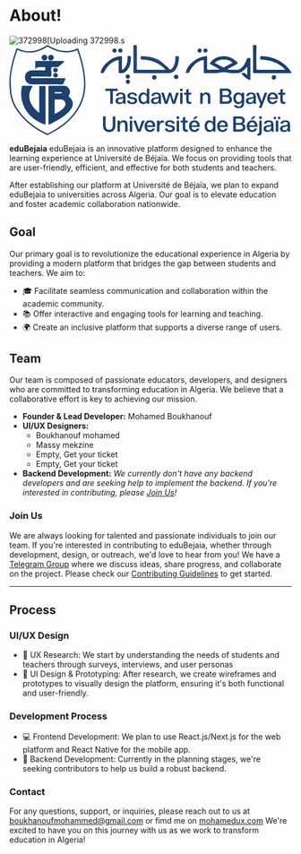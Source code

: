 # About!

![372998](https://github.com/user-attachments/assets/ba87e002-6e0d-4f4d-948f-c552e418145e)[Uploading 372998.s<?xml version="1.0" encoding="UTF-8"?>
<svg xmlns="http://www.w3.org/2000/svg" xmlns:xlink="http://www.w3.org/1999/xlink" width="381.74pt" height="122.55pt" viewBox="0 0 381.74 122.55" version="1.1">
<defs>
<clipPath id="clip1">
  <path d="M 329 0 L 381.738281 0 L 381.738281 38 L 329 38 Z M 329 0 "/>
</clipPath>
<clipPath id="clip2">
  <path d="M 335 96 L 342 96 L 342 122.550781 L 335 122.550781 Z M 335 96 "/>
</clipPath>
</defs>
<g id="surface1">
<path style=" stroke:none;fill-rule:nonzero;fill:rgb(11.799622%,25.099182%,42.399597%);fill-opacity:1;" d="M 277.8125 23.972656 C 281.410156 25.917969 284.992188 27.867188 288.589844 29.789063 C 289.035156 30.027344 289.464844 30.375 290.097656 30.03125 C 294.027344 27.902344 297.980469 25.820313 301.988281 23.6875 C 295.910156 17.996094 283.089844 18.214844 277.8125 23.972656 M 284.257813 32.554688 C 280.097656 30.261719 276.269531 28.054688 272.347656 26.035156 C 270.878906 25.277344 270.910156 24.742188 271.839844 23.519531 C 279.644531 13.242188 295.839844 12.054688 305.878906 21.082031 C 309.851563 24.648438 309.847656 24.648438 305.167969 27.097656 C 301.753906 28.886719 298.34375 30.679688 294.742188 32.570313 C 296.410156 33.304688 297.917969 33.265625 299.394531 33.300781 C 301.644531 33.351563 303.921875 33.109375 306.140625 33.359375 C 307.414063 33.503906 308.585938 33.421875 309.671875 33.148438 C 312.246094 32.503906 313.9375 30.917969 315.066406 29.789063 C 317.882813 26.988281 319.253906 23.675781 321.347656 18.609375 C 321.546875 18.121094 321.710938 17.71875 321.8125 17.460938 C 322.464844 17.425781 323.144531 17.394531 323.839844 17.382813 C 324.578125 17.367188 325.296875 17.371094 325.988281 17.382813 L 326.019531 20.167969 L 326.019531 47.160156 C 322.289063 46.90625 315.617188 41.746094 313.820313 37.710938 L 318.304688 37.703125 C 319.039063 38.425781 319.6875 39.003906 320.195313 39.441406 C 320.441406 39.652344 320.96875 40.09375 321.457031 39.992188 C 321.605469 39.960938 321.675781 39.898438 321.699219 39.875 C 321.894531 39.664063 321.761719 39.25 321.765625 38.960938 C 321.777344 35.84375 321.773438 32.722656 321.773438 29.617188 C 320.980469 29.375 320.882813 30.007813 320.632813 30.316406 C 318.941406 32.398438 316.980469 34.167969 314.761719 35.667969 C 312.5625 37.15625 310.203125 37.96875 307.480469 37.890625 C 303.332031 37.773438 299.046875 38.347656 295.085938 37.148438 C 291.203125 35.972656 287.683594 36.574219 283.902344 37.25 C 277.371094 38.421875 270.714844 37.722656 264.113281 37.871094 C 262.785156 37.902344 262.988281 37.023438 262.988281 36.222656 C 262.984375 31.449219 262.898438 26.671875 263.027344 21.90625 C 263.082031 19.925781 262.382813 19.808594 260.804688 20.347656 C 253.351563 22.890625 250.839844 26.015625 250.839844 26.015625 C 246.753906 29.886719 244.273438 34.171875 242.785156 37.484375 C 242.527344 37.613281 238.507813 37.578125 238.421875 37.441406 C 238.476563 37.214844 238.550781 36.898438 238.648438 36.519531 C 238.898438 35.578125 239.523438 33.441406 240.796875 31.101563 C 241.839844 29.179688 243.148438 27.40625 244.707031 25.789063 C 250.453125 19.828125 257.253906 15.847656 265.628906 14.890625 C 266.960938 14.738281 267.511719 14.953125 267.476563 16.511719 C 267.367188 21.554688 267.480469 26.601563 267.402344 31.648438 C 267.382813 32.992188 267.761719 33.386719 269.105469 33.34375 C 273.191406 33.199219 277.277344 33.191406 281.367188 33.121094 C 282.253906 33.105469 283.136719 33.054688 284.257813 32.554688 "/>
<path style=" stroke:none;fill-rule:nonzero;fill:rgb(13.699341%,26.699829%,43.499756%);fill-opacity:1;" d="M 1.824219 46.816406 C 1.824219 66.066406 4.074219 75.328125 9.960938 84.695313 C 19.832031 100.414063 33.941406 111.230469 50.402344 119.269531 C 51.144531 119.632813 51.792969 119.617188 52.527344 119.246094 C 66.042969 112.421875 78.257813 103.984375 87.566406 91.761719 C 95.855469 80.871094 100.554688 68.769531 100.929688 55.007813 C 101.378906 38.601563 97.4375 23.042969 92.171875 7.710938 C 91.828125 6.710938 91.363281 6.75 90.554688 7.101563 C 87.855469 8.277344 85.03125 9.015625 82.117188 9.40625 C 71.585938 10.8125 62.042969 7.941406 53.089844 2.621094 C 52.085938 2.027344 51.425781 1.960938 50.378906 2.613281 C 38.269531 10.203125 25.570313 12.796875 11.972656 6.839844 C 10.890625 6.363281 10.71875 6.859375 10.441406 7.652344 C 5.324219 22.179688 1.933594 37.039063 1.824219 46.816406 M 0 49.261719 C 0.199219 36.214844 3.789063 20.503906 9.421875 5.195313 C 9.738281 4.34375 9.9375 3.820313 11.113281 4.40625 C 24.875 11.253906 37.769531 8.625 50.078125 0.613281 C 51.308594 -0.1875 52.050781 -0.160156 53.222656 0.570313 C 61.574219 5.777344 70.550781 8.714844 80.535156 7.777344 C 84.363281 7.417969 88.046875 6.488281 91.445313 4.652344 C 92.34375 4.164063 92.753906 4.03125 93.160156 5.171875 C 98.613281 20.441406 102.644531 35.972656 102.792969 52.339844 C 102.960938 70.71875 95.921875 86.109375 83.574219 99.289063 C 74.851563 108.601563 64.324219 115.453125 52.929688 121.042969 C 52.152344 121.429688 51.441406 121.761719 50.449219 121.289063 C 33.066406 113 18.300781 101.636719 8.039063 85.046875 C 2.382813 75.90625 0 65.941406 0 49.261719 "/>
<path style=" stroke:none;fill-rule:nonzero;fill:rgb(13.699341%,26.699829%,43.499756%);fill-opacity:1;" d="M 211.226563 33.171875 C 209.546875 31.324219 207.777344 29.710938 205.914063 28.296875 C 199.933594 23.757813 194.195313 22.070313 191.390625 21.28125 C 188.5 20.46875 184.371094 19.605469 179.304688 19.523438 C 178.769531 19.515625 178.234375 19.503906 177.699219 19.492188 C 177.515625 19.046875 177.597656 15.386719 177.804688 14.941406 C 178.371094 14.949219 178.945313 14.957031 179.515625 14.964844 C 184.425781 15.039063 189.714844 15.734375 194.496094 17.007813 C 199.628906 18.378906 203.921875 20.859375 207.878906 24.371094 C 208.507813 24.929688 209.128906 25.5 209.753906 26.070313 C 211.980469 28.101563 214.429688 29.972656 216.351563 32.3125 C 217.195313 33.34375 217.835938 33.191406 218.734375 32.609375 C 222.792969 30 223.996094 23.082031 223.996094 23.082031 C 224.296875 21.667969 224.613281 19.585938 224.566406 17.003906 C 224.5625 16.347656 224.5625 15.695313 224.5625 15.042969 C 225.269531 14.960938 228.472656 14.964844 229.128906 15.042969 C 229.136719 15.300781 229.148438 15.554688 229.15625 15.8125 C 229.285156 18.933594 229.1875 25.722656 225.664063 31.589844 C 223.777344 34.734375 221.910156 35.941406 221.171875 36.367188 C 219.390625 37.402344 217.289063 37.917969 214.828125 37.90625 C 199.832031 37.816406 184.835938 37.839844 169.839844 37.914063 C 168.988281 37.917969 168.460938 37.796875 168.144531 37.476563 C 167.59375 36.914063 167.703125 35.984375 167.722656 35.738281 C 167.882813 34 167.839844 20.675781 167.707031 1.796875 C 167.734375 1.25 167.765625 0.703125 167.789063 0.160156 C 168.359375 0.0117188 171.742188 0.0117188 172.316406 0.160156 C 172.339844 0.695313 172.363281 1.234375 172.386719 1.773438 C 172.460938 18.3125 172.464844 29.925781 172.308594 31.421875 C 172.285156 31.632813 172.179688 32.453125 172.660156 32.953125 C 172.910156 33.214844 173.335938 33.339844 174.039063 33.335938 C 185.972656 33.273438 197.898438 33.300781 209.828125 33.296875 C 210.152344 33.296875 210.476563 33.242188 211.226563 33.171875 "/>
<g clip-path="url(#clip1)" clip-rule="nonzero">
<path style=" stroke:none;fill-rule:nonzero;fill:rgb(11.799622%,25.099182%,42.399597%);fill-opacity:1;" d="M 373.03125 33.144531 C 371.632813 31.5625 370.175781 30.171875 368.648438 28.9375 C 368.648438 28.933594 365.363281 26.269531 361.078125 24.195313 C 352.945313 20.257813 343.03125 19.601563 340.765625 19.476563 C 340.277344 19.457031 339.789063 19.4375 339.300781 19.414063 C 339.277344 18.679688 339.265625 17.921875 339.269531 17.144531 C 339.269531 16.414063 339.28125 15.703125 339.300781 15.003906 C 339.835938 15.007813 340.371094 15.011719 340.90625 15.015625 C 346.117188 15.046875 354.503906 15.851563 363.261719 20.300781 C 369.117188 23.277344 372.890625 26.765625 374.027344 27.804688 C 377.097656 30.628906 379.628906 33.894531 381.742188 37.480469 C 381.152344 38.117188 380.503906 37.847656 379.9375 37.847656 C 363.847656 37.867188 347.757813 37.832031 331.667969 37.90625 C 330.816406 37.910156 330.296875 37.789063 329.988281 37.472656 C 329.4375 36.914063 329.554688 35.988281 329.578125 35.746094 C 329.746094 34.015625 329.703125 20.710938 329.5625 1.796875 C 329.558594 1.210938 329.558594 0.628906 329.554688 0.046875 C 330.183594 -0.0625 333.527344 0.0234375 334.160156 0.160156 C 334.167969 0.6875 334.179688 1.214844 334.1875 1.746094 C 334.257813 5.257813 334.1875 8.082031 334.121094 9.882813 C 333.863281 17.121094 334.132813 24.367188 334.121094 31.605469 C 334.117188 32.640625 334.070313 33.355469 335.554688 33.347656 C 347.621094 33.285156 359.6875 33.308594 371.753906 33.304688 C 372.015625 33.304688 372.28125 33.242188 373.03125 33.144531 "/>
</g>
<path style=" stroke:none;fill-rule:nonzero;fill:rgb(11.799622%,25.099182%,42.399597%);fill-opacity:1;" d="M 152.269531 24.273438 C 152.269531 26.796875 152.324219 29.320313 152.25 31.839844 C 152.207031 33.328125 152.769531 33.261719 153.785156 32.664063 C 156.820313 30.871094 158.179688 26.96875 158.179688 26.96875 C 159.675781 23.140625 159.945313 19.421875 159.824219 16.539063 C 159.859375 15.964844 159.894531 15.390625 159.925781 14.8125 C 160.789063 14.871094 163.761719 14.90625 164.300781 14.890625 C 164.320313 15.445313 164.339844 16 164.355469 16.554688 C 164.546875 19.875 164.320313 25.292969 161.402344 30.625 C 159.191406 34.65625 156.828125 36.128906 156.242188 36.457031 C 154.300781 37.550781 151.992188 38.046875 149.289063 37.898438 C 148.085938 37.835938 147.835938 37.445313 147.847656 36.351563 C 147.894531 31.578125 147.871094 26.808594 147.867188 22.039063 C 147.863281 19.761719 147.824219 19.652344 145.582031 20.40625 C 139.539063 22.445313 137.089844 24.808594 136.105469 25.667969 C 131.332031 29.847656 128.746094 34.816406 127.476563 37.753906 C 126.820313 37.710938 123.898438 37.761719 123.253906 37.828125 C 123.324219 37.441406 123.4375 36.871094 123.613281 36.191406 C 125.335938 29.523438 129.746094 25.289063 132.476563 23.015625 C 137.578125 18.765625 143.265625 15.71875 150.003906 14.941406 C 151.636719 14.753906 152.496094 14.890625 152.320313 16.921875 C 152.109375 19.355469 152.269531 21.820313 152.269531 24.273438 "/>
<path style=" stroke:none;fill-rule:nonzero;fill:rgb(11.799622%,25.099182%,42.399597%);fill-opacity:1;" d="M 225.652344 46.03125 C 224.117188 46.050781 222.492188 44.433594 222.480469 42.871094 C 222.46875 41.351563 223.921875 39.910156 225.507813 39.863281 C 227.164063 39.820313 228.664063 41.308594 228.632813 42.964844 C 228.601563 44.5625 227.195313 46.007813 225.652344 46.03125 "/>
<path style=" stroke:none;fill-rule:nonzero;fill:rgb(11.799622%,25.099182%,42.399597%);fill-opacity:1;" d="M 360.941406 43.566406 C 360.941406 45.132813 359.332031 46.726563 357.773438 46.703125 C 356.226563 46.683594 354.796875 45.230469 354.777344 43.660156 C 354.757813 42.003906 356.273438 40.503906 357.914063 40.558594 C 359.503906 40.609375 360.941406 42.039063 360.941406 43.566406 "/>
<path style=" stroke:none;fill-rule:nonzero;fill:rgb(11.799622%,25.099182%,42.399597%);fill-opacity:1;" d="M 199.101563 43.507813 C 199.132813 45.109375 197.617188 46.679688 196.019531 46.703125 C 194.484375 46.722656 193.015625 45.285156 192.964844 43.714844 C 192.910156 42.058594 194.371094 40.566406 196.054688 40.558594 C 197.664063 40.550781 199.074219 41.914063 199.101563 43.507813 "/>
<path style=" stroke:none;fill-rule:nonzero;fill:rgb(13.699341%,26.699829%,43.499756%);fill-opacity:1;" d="M 268.0625 7.285156 C 268.101563 8.765625 266.769531 10.125 265.246094 10.164063 C 263.757813 10.199219 262.371094 8.898438 262.296875 7.394531 C 262.222656 5.824219 263.574219 4.488281 265.253906 4.480469 C 266.851563 4.46875 268.019531 5.636719 268.0625 7.285156 "/>
<path style=" stroke:none;fill-rule:nonzero;fill:rgb(11.799622%,25.099182%,42.399597%);fill-opacity:1;" d="M 260.144531 7.277344 C 260.15625 8.820313 258.882813 10.148438 257.371094 10.160156 C 255.804688 10.171875 254.523438 8.914063 254.519531 7.355469 C 254.515625 5.796875 255.757813 4.519531 257.3125 4.484375 C 258.859375 4.453125 260.128906 5.699219 260.144531 7.277344 "/>
<path style=" stroke:none;fill-rule:nonzero;fill:rgb(11.799622%,25.099182%,42.399597%);fill-opacity:1;" d="M 152.917969 7.292969 C 152.941406 8.8125 151.582031 10.175781 150.066406 10.15625 C 148.519531 10.140625 147.183594 8.816406 147.164063 7.289063 C 147.148438 5.847656 148.535156 4.519531 150.097656 4.484375 C 151.753906 4.449219 152.890625 5.582031 152.917969 7.292969 "/>
<path style=" stroke:none;fill-rule:nonzero;fill:rgb(11.799622%,25.099182%,42.399597%);fill-opacity:1;" d="M 145.089844 7.367188 C 145.066406 8.84375 143.660156 10.1875 142.164063 10.15625 C 140.644531 10.125 139.308594 8.746094 139.355469 7.265625 C 139.40625 5.75 140.757813 4.460938 142.273438 4.484375 C 143.789063 4.511719 145.109375 5.859375 145.089844 7.367188 "/>
<path style=" stroke:none;fill-rule:nonzero;fill:rgb(11.799622%,25.099182%,42.399597%);fill-opacity:1;" d="M 160.34375 46.632813 C 161.8125 46.640625 163.179688 48.054688 163.15625 49.539063 C 163.136719 51.03125 161.738281 52.398438 160.265625 52.367188 C 158.773438 52.335938 157.394531 50.933594 157.425781 49.46875 C 157.457031 48.023438 158.894531 46.621094 160.34375 46.632813 "/>
<path style=" stroke:none;fill-rule:nonzero;fill:rgb(11.799622%,25.099182%,42.399597%);fill-opacity:1;" d="M 163.027344 42.386719 C 163.070313 43.878906 161.722656 45.300781 160.234375 45.34375 C 158.796875 45.382813 157.328125 43.988281 157.289063 42.539063 C 157.246094 41.015625 158.53125 39.671875 160.074219 39.617188 C 161.597656 39.5625 162.984375 40.863281 163.027344 42.386719 "/>
<path style=" stroke:none;fill-rule:nonzero;fill:rgb(11.799622%,25.099182%,42.399597%);fill-opacity:1;" d="M 65.875 65.378906 C 67.164063 65.378906 68.457031 65.371094 69.742188 65.382813 C 70.472656 65.386719 70.941406 65.070313 70.933594 64.324219 C 70.921875 63.542969 70.382813 63.34375 69.683594 63.351563 C 67.171875 63.363281 64.660156 63.371094 62.148438 63.347656 C 61.460938 63.339844 61.1875 63.566406 61.195313 64.28125 C 61.207031 65.011719 61.355469 65.429688 62.210938 65.390625 C 63.429688 65.339844 64.652344 65.378906 65.875 65.378906 M 61.210938 93.019531 C 65.660156 90.863281 69.683594 88.628906 72.980469 85.308594 C 74.230469 84.046875 75.242188 82.597656 75.679688 80.8125 C 76.539063 77.300781 73.640625 73.472656 70.082031 73.460938 C 67.625 73.453125 65.167969 73.507813 62.71875 73.4375 C 61.617188 73.40625 61.171875 73.65625 61.183594 74.878906 C 61.246094 80.808594 61.210938 86.738281 61.210938 93.019531 M 52.792969 81.175781 C 52.792969 73.140625 52.835938 65.101563 52.757813 57.0625 C 52.742188 55.40625 53.320313 54.960938 54.875 54.976563 C 61.6875 55.03125 68.496094 54.976563 75.308594 55.011719 C 78.070313 55.027344 79.53125 57.039063 80.746094 59.078125 C 82.523438 62.066406 82.246094 65.144531 80.382813 68.03125 C 79.832031 68.882813 80.0625 69.238281 80.746094 69.828125 C 86.597656 74.882813 87.3125 80.550781 82.96875 86.96875 C 80.40625 90.75 76.96875 93.632813 73.324219 96.285156 C 67.636719 100.417969 61.457031 103.707031 55.128906 106.730469 C 53.082031 107.710938 52.796875 107.5 52.792969 105.289063 C 52.789063 97.253906 52.792969 89.214844 52.792969 81.175781 "/>
<path style=" stroke:none;fill-rule:nonzero;fill:rgb(11.799622%,25.099182%,42.399597%);fill-opacity:1;" d="M 35.011719 32.53125 C 35.011719 28.949219 35.074219 25.890625 34.980469 22.839844 C 34.945313 21.554688 35.511719 21.425781 36.558594 21.429688 C 42.695313 21.464844 48.828125 21.445313 54.960938 21.445313 C 60.6875 21.445313 66.410156 21.4375 72.136719 21.464844 C 72.753906 21.464844 73.613281 21.113281 73.890625 22.019531 C 74.128906 22.792969 73.515625 23.261719 72.980469 23.699219 C 70.765625 25.511719 68.507813 27.273438 66.363281 29.160156 C 65.453125 29.964844 64.472656 29.730469 63.484375 29.804688 C 61.269531 29.960938 58.300781 28.832031 57.050781 30.25 C 55.957031 31.492188 56.757813 34.394531 56.710938 36.566406 C 56.667969 38.460938 57.332031 41.003906 56.367188 42.082031 C 55.246094 43.339844 52.652344 42.449219 50.703125 42.464844 C 44.226563 42.515625 37.75 42.484375 31.277344 42.484375 C 30.3125 42.488281 29.144531 42.375 29.359375 43.84375 C 29.542969 45.105469 30.695313 44.757813 31.519531 44.761719 C 43.3125 44.773438 55.105469 44.769531 66.898438 44.769531 C 69.351563 44.769531 71.808594 44.859375 74.257813 44.738281 C 75.976563 44.65625 76.015625 45.199219 75.351563 46.53125 C 74.324219 48.59375 73.960938 51.410156 72.351563 52.640625 C 70.714844 53.890625 67.890625 52.980469 65.585938 52.988281 C 53.929688 53.019531 42.273438 53.007813 30.621094 53 C 25.105469 52.996094 21.058594 49.085938 21.03125 43.761719 C 21.003906 38.167969 25.035156 34.144531 30.699219 34.132813 C 36.085938 34.121094 41.472656 34.035156 46.851563 34.183594 C 48.742188 34.234375 48.597656 33.226563 48.503906 32.054688 C 48.421875 30.996094 49.144531 29.484375 46.941406 29.644531 C 44.769531 29.800781 42.582031 29.695313 40.398438 29.671875 C 38.304688 29.652344 36.550781 30.320313 35.011719 32.53125 "/>
<path style=" stroke:none;fill-rule:nonzero;fill:rgb(11.799622%,25.099182%,42.399597%);fill-opacity:1;" d="M 40.332031 91.492188 C 40.332031 80.078125 40.324219 69.050781 40.335938 58.027344 C 40.339844 54.8125 39.9375 55.261719 43.175781 55.222656 C 44.472656 55.210938 45.773438 55.3125 47.058594 55.199219 C 48.519531 55.070313 48.90625 55.640625 48.898438 57.050781 C 48.847656 66.25 48.871094 75.449219 48.871094 84.644531 C 48.871094 91.664063 48.839844 98.683594 48.898438 105.699219 C 48.910156 107.175781 48.382813 107.578125 47.089844 107.078125 C 32.898438 101.628906 22.246094 92.554688 17.617188 77.628906 C 15.488281 70.765625 15.597656 63.671875 16.667969 56.59375 C 16.855469 55.371094 17.367188 54.929688 18.660156 54.964844 C 22.132813 55.066406 25.609375 54.988281 29.085938 55.003906 C 31.21875 55.011719 31.550781 55.570313 30.417969 57.394531 C 28.105469 61.117188 26.664063 65.082031 26.824219 69.53125 C 27.082031 76.554688 30.566406 82.042969 35.148438 86.996094 C 36.613281 88.582031 38.183594 90.066406 40.332031 91.492188 "/>
<path style=" stroke:none;fill-rule:nonzero;fill:rgb(11.799622%,25.099182%,42.399597%);fill-opacity:1;" d="M 56.230469 13.078125 C 58.453125 13.070313 60.078125 14.710938 60.054688 16.941406 C 60.03125 19.023438 58.386719 20.726563 56.339844 20.792969 C 54.226563 20.859375 52.421875 19.105469 52.390625 16.953125 C 52.351563 14.761719 54.015625 13.085938 56.230469 13.078125 "/>
<path style=" stroke:none;fill-rule:nonzero;fill:rgb(11.799622%,25.099182%,42.399597%);fill-opacity:1;" d="M 47.546875 13.078125 C 49.730469 13.113281 51.40625 14.867188 51.324219 17.03125 C 51.246094 19.085938 49.519531 20.777344 47.480469 20.792969 C 45.386719 20.8125 43.59375 18.992188 43.605469 16.859375 C 43.621094 14.667969 45.316406 13.039063 47.546875 13.078125 "/>
<path style=" stroke:none;fill-rule:nonzero;fill:rgb(11.799622%,25.099182%,42.399597%);fill-opacity:1;" d="M 65.5 33.777344 C 65.535156 35.496094 64.1875 36.863281 62.429688 36.886719 C 60.699219 36.90625 59.277344 35.554688 59.246094 33.867188 C 59.214844 32.199219 60.640625 30.761719 62.335938 30.738281 C 64.046875 30.714844 65.464844 32.074219 65.5 33.777344 "/>
<path style=" stroke:none;fill-rule:nonzero;fill:rgb(11.799622%,25.099182%,42.399597%);fill-opacity:1;" d="M 65.492188 40.675781 C 65.519531 42.402344 64.195313 43.75 62.4375 43.777344 C 60.699219 43.804688 59.285156 42.480469 59.246094 40.789063 C 59.210938 39.144531 60.65625 37.664063 62.328125 37.632813 C 64.023438 37.597656 65.46875 38.988281 65.492188 40.675781 "/>
<path style=" stroke:none;fill-rule:nonzero;fill:rgb(11.799622%,25.099182%,42.399597%);fill-opacity:1;" d="M 129.820313 61.921875 L 129.820313 58.796875 L 146.601563 58.796875 L 146.601563 61.921875 L 139.964844 61.921875 L 139.964844 79.371094 L 136.457031 79.371094 L 136.457031 61.921875 "/>
<path style=" stroke:none;fill-rule:nonzero;fill:rgb(11.799622%,25.099182%,42.399597%);fill-opacity:1;" d="M 146.894531 75.3125 C 146.894531 76.675781 147.878906 77.457031 149.734375 77.457031 C 152.484375 77.457031 153.878906 75.777344 153.878906 72.675781 L 153.878906 71.542969 C 153.558594 71.921875 152.890625 72.183594 152.34375 72.386719 C 152.078125 72.5 151.238281 72.648438 150.980469 72.734375 L 150.226563 72.878906 C 149.847656 72.9375 149.589844 72.964844 149.5 72.996094 C 148.109375 73.285156 146.894531 73.746094 146.894531 75.3125 M 157.066406 75.429688 C 157.066406 76.964844 157.269531 78.414063 157.414063 78.964844 L 157.527344 79.371094 L 154.3125 79.371094 C 154.167969 78.875 154.050781 78.210938 153.964844 77.3125 C 152.890625 78.933594 151.152344 79.746094 148.746094 79.746094 C 145.414063 79.746094 143.558594 78.152344 143.558594 75.457031 C 143.558594 74.152344 144.023438 73.109375 144.691406 72.5 C 145.820313 71.457031 147.328125 71.109375 148.863281 70.851563 C 149.152344 70.820313 149.5 70.761719 149.9375 70.734375 C 150.835938 70.617188 151.238281 70.558594 151.90625 70.445313 C 153.125 70.183594 153.878906 69.71875 153.878906 68.472656 C 153.878906 67.601563 153.125 66.328125 150.71875 66.328125 C 148.746094 66.328125 147.589844 67.167969 147.328125 68.675781 L 144.167969 68.675781 C 144.34375 66.53125 145.734375 63.953125 150.6875 63.953125 C 155.066406 63.953125 157.066406 66.070313 157.066406 69.429688 "/>
<path style=" stroke:none;fill-rule:nonzero;fill:rgb(11.799622%,25.099182%,42.399597%);fill-opacity:1;" d="M 159.441406 74.964844 L 162.777344 74.964844 C 162.777344 76.558594 163.90625 77.371094 166.195313 77.371094 C 168.425781 77.371094 169.527344 76.5 169.527344 75.195313 C 169.527344 74.589844 169.269531 74.09375 168.949219 73.835938 C 168.804688 73.691406 168.542969 73.574219 168.195313 73.488281 C 167.527344 73.253906 167.179688 73.195313 166.136719 72.996094 C 164.570313 72.734375 163.617188 72.53125 163.238281 72.445313 C 161.585938 72.011719 160.515625 71.285156 160.023438 70.269531 C 159.820313 69.777344 159.703125 69.226563 159.703125 68.617188 C 159.703125 65.75 161.933594 63.953125 166.023438 63.953125 C 170.078125 63.953125 172.542969 65.71875 172.542969 68.589844 L 169.324219 68.589844 C 169.324219 67.226563 168.195313 66.328125 166.078125 66.328125 C 164.078125 66.328125 162.976563 67.140625 162.976563 68.386719 C 162.976563 69.167969 163.324219 69.488281 163.820313 69.835938 C 163.964844 69.921875 164.167969 69.980469 164.457031 70.070313 C 165.066406 70.214844 165.296875 70.269531 166.136719 70.414063 L 166.832031 70.53125 C 167.671875 70.648438 167.90625 70.675781 168.6875 70.878906 C 169.5 71.023438 169.789063 71.167969 170.457031 71.429688 C 171.847656 71.921875 172.832031 73.082031 172.832031 74.9375 C 172.832031 77.542969 170.976563 79.746094 166.109375 79.746094 C 161.558594 79.746094 159.441406 77.863281 159.441406 74.964844 "/>
<path style=" stroke:none;fill-rule:nonzero;fill:rgb(11.799622%,25.099182%,42.399597%);fill-opacity:1;" d="M 185.933594 71.863281 C 185.933594 70.214844 185.554688 68.90625 184.832031 68.011719 C 184.105469 67.109375 183.121094 66.648438 181.902344 66.648438 C 180.714844 66.648438 179.730469 67.109375 178.976563 68.011719 C 178.253906 68.90625 177.875 70.214844 177.875 71.863281 C 177.875 73.515625 178.253906 74.820313 178.976563 75.71875 C 179.730469 76.617188 180.714844 77.050781 181.902344 77.050781 C 183.121094 77.050781 184.105469 76.617188 184.832031 75.71875 C 185.554688 74.820313 185.933594 73.515625 185.933594 71.863281 M 189.234375 58.796875 L 189.234375 79.371094 L 185.933594 79.371094 L 185.933594 77.226563 C 184.859375 78.90625 183.207031 79.746094 180.976563 79.746094 C 176.890625 79.746094 174.601563 76.269531 174.601563 71.863281 C 174.601563 67.402344 176.890625 63.953125 180.976563 63.953125 C 183.207031 63.953125 184.859375 64.792969 185.933594 66.503906 L 185.933594 58.796875 "/>
<path style=" stroke:none;fill-rule:nonzero;fill:rgb(11.799622%,25.099182%,42.399597%);fill-opacity:1;" d="M 194.890625 75.3125 C 194.890625 76.675781 195.871094 77.457031 197.726563 77.457031 C 200.480469 77.457031 201.871094 75.777344 201.871094 72.675781 L 201.871094 71.542969 C 201.554688 71.921875 200.886719 72.183594 200.335938 72.386719 C 200.074219 72.5 199.234375 72.648438 198.972656 72.734375 L 198.222656 72.878906 C 197.84375 72.9375 197.582031 72.964844 197.496094 72.996094 C 196.105469 73.285156 194.890625 73.746094 194.890625 75.3125 M 205.0625 75.429688 C 205.0625 76.964844 205.265625 78.414063 205.410156 78.964844 L 205.523438 79.371094 L 202.308594 79.371094 C 202.160156 78.875 202.046875 78.210938 201.960938 77.3125 C 200.886719 78.933594 199.148438 79.746094 196.742188 79.746094 C 193.410156 79.746094 191.554688 78.152344 191.554688 75.457031 C 191.554688 74.152344 192.019531 73.109375 192.6875 72.5 C 193.816406 71.457031 195.324219 71.109375 196.859375 70.851563 C 197.148438 70.820313 197.496094 70.761719 197.929688 70.734375 C 198.828125 70.617188 199.234375 70.558594 199.902344 70.445313 C 201.117188 70.183594 201.871094 69.71875 201.871094 68.472656 C 201.871094 67.601563 201.117188 66.328125 198.714844 66.328125 C 196.742188 66.328125 195.582031 67.167969 195.324219 68.675781 L 192.164063 68.675781 C 192.339844 66.53125 193.730469 63.953125 198.683594 63.953125 C 203.0625 63.953125 205.0625 66.070313 205.0625 69.429688 "/>
<path style=" stroke:none;fill-rule:nonzero;fill:rgb(11.799622%,25.099182%,42.399597%);fill-opacity:1;" d="M 220.652344 79.371094 L 217.203125 68.214844 L 213.8125 79.371094 L 210.191406 79.371094 L 205.351563 64.328125 L 208.914063 64.328125 L 212.132813 75.835938 L 215.726563 64.328125 L 218.714844 64.328125 L 222.304688 75.835938 L 225.523438 64.328125 L 229.089844 64.328125 L 224.246094 79.371094 "/>
<path style=" stroke:none;fill-rule:nonzero;fill:rgb(11.799622%,25.099182%,42.399597%);fill-opacity:1;" d="M 230.945313 64.328125 L 234.246094 64.328125 L 234.246094 79.371094 L 230.945313 79.371094 Z M 234.277344 62.15625 L 230.886719 62.15625 L 230.886719 58.796875 L 234.277344 58.796875 Z M 234.277344 62.15625 "/>
<path style=" stroke:none;fill-rule:nonzero;fill:rgb(11.799622%,25.099182%,42.399597%);fill-opacity:1;" d="M 239.175781 74.269531 L 239.175781 67.050781 L 236.363281 67.050781 L 236.363281 64.328125 L 239.175781 64.328125 L 239.175781 60.390625 L 242.480469 59.113281 L 242.480469 64.328125 L 245.984375 64.328125 L 245.984375 67.050781 L 242.480469 67.050781 L 242.480469 73.976563 C 242.480469 76.066406 243.144531 76.820313 244.738281 76.820313 C 245.113281 76.820313 245.609375 76.761719 245.839844 76.730469 L 245.984375 76.703125 L 245.984375 79.339844 C 245.085938 79.425781 244.332031 79.488281 243.695313 79.488281 C 240.480469 79.488281 239.175781 77.890625 239.175781 74.269531 "/>
<path style=" stroke:none;fill-rule:nonzero;fill:rgb(11.799622%,25.099182%,42.399597%);fill-opacity:1;" d="M 268.476563 79.371094 L 268.476563 70.617188 C 268.476563 67.835938 267.460938 66.734375 265.402344 66.734375 C 262.882813 66.734375 261.433594 68.503906 261.433594 71.980469 L 261.433594 79.371094 L 258.160156 79.371094 L 258.160156 64.328125 L 261.433594 64.328125 L 261.433594 67.023438 C 262.011719 65.605469 263.402344 63.953125 266.5625 63.953125 C 269.894531 63.953125 271.78125 65.75 271.78125 69.777344 L 271.78125 79.371094 "/>
<path style=" stroke:none;fill-rule:nonzero;fill:rgb(11.799622%,25.099182%,42.399597%);fill-opacity:1;" d="M 288.152344 70.125 L 288.152344 76.386719 L 293.601563 76.386719 C 296.269531 76.386719 297.601563 75.371094 297.601563 73.3125 C 297.601563 71.195313 296.269531 70.125 293.601563 70.125 Z M 288.152344 61.777344 L 288.152344 67.632813 L 293.398438 67.632813 C 295.746094 67.632813 296.9375 66.648438 296.9375 64.675781 C 296.9375 62.386719 295.339844 61.777344 293.398438 61.777344 Z M 284.648438 79.371094 L 284.648438 58.792969 L 293.484375 58.792969 C 297.773438 58.792969 300.296875 60.792969 300.296875 64.15625 C 300.296875 66.15625 299.457031 67.632813 297.746094 68.589844 C 299.949219 69.488281 301.136719 71.167969 301.136719 73.574219 C 301.136719 77.082031 298.527344 79.371094 294.125 79.371094 "/>
<path style=" stroke:none;fill-rule:nonzero;fill:rgb(11.799622%,25.099182%,42.399597%);fill-opacity:1;" d="M 310.269531 66.648438 C 307.863281 66.648438 306.269531 68.53125 306.269531 71.863281 C 306.269531 75.140625 307.832031 76.996094 310.269531 76.996094 C 312.671875 76.996094 314.265625 75.140625 314.265625 71.863281 C 314.265625 68.53125 312.671875 66.648438 310.269531 66.648438 M 314.265625 77.574219 L 314.265625 77.226563 C 313.195313 78.878906 311.542969 79.6875 309.339844 79.6875 C 305.253906 79.6875 302.964844 76.269531 302.964844 71.863281 C 302.964844 67.429688 305.253906 63.953125 309.339844 63.953125 C 311.515625 63.953125 313.164063 64.792969 314.265625 66.472656 L 314.265625 64.328125 L 317.570313 64.328125 L 317.570313 77.136719 C 317.539063 81.574219 316.730469 85.253906 310.324219 85.28125 C 305.835938 85.28125 304.355469 83.457031 303.574219 81.253906 L 306.90625 81.253906 C 307.515625 82.355469 308.671875 82.90625 310.382813 82.90625 C 313.511719 82.90625 314.265625 81.109375 314.265625 77.574219 "/>
<path style=" stroke:none;fill-rule:nonzero;fill:rgb(11.799622%,25.099182%,42.399597%);fill-opacity:1;" d="M 323.195313 75.3125 C 323.195313 76.675781 324.179688 77.457031 326.035156 77.457031 C 328.789063 77.457031 330.179688 75.777344 330.179688 72.675781 L 330.179688 71.542969 C 329.859375 71.921875 329.191406 72.183594 328.644531 72.386719 C 328.382813 72.5 327.542969 72.648438 327.28125 72.734375 L 326.527344 72.878906 C 326.148438 72.9375 325.890625 72.964844 325.800781 72.996094 C 324.414063 73.285156 323.195313 73.746094 323.195313 75.3125 M 333.367188 75.429688 C 333.367188 76.964844 333.570313 78.414063 333.714844 78.964844 L 333.828125 79.371094 L 330.613281 79.371094 C 330.46875 78.875 330.351563 78.210938 330.265625 77.3125 C 329.191406 78.933594 327.453125 79.746094 325.050781 79.746094 C 321.714844 79.746094 319.859375 78.152344 319.859375 75.457031 C 319.859375 74.152344 320.324219 73.109375 320.992188 72.5 C 322.121094 71.457031 323.628906 71.109375 325.164063 70.851563 C 325.453125 70.820313 325.800781 70.761719 326.238281 70.734375 C 327.136719 70.617188 327.542969 70.558594 328.210938 70.445313 C 329.425781 70.183594 330.179688 69.71875 330.179688 68.472656 C 330.179688 67.601563 329.425781 66.328125 327.019531 66.328125 C 325.050781 66.328125 323.890625 67.167969 323.628906 68.675781 L 320.46875 68.675781 C 320.644531 66.53125 322.035156 63.953125 326.988281 63.953125 C 331.367188 63.953125 333.367188 66.070313 333.367188 69.429688 "/>
<path style=" stroke:none;fill-rule:nonzero;fill:rgb(11.799622%,25.099182%,42.399597%);fill-opacity:1;" d="M 333.601563 64.328125 L 337.164063 64.328125 L 341.222656 76.183594 L 345.277344 64.328125 L 348.84375 64.328125 L 341.019531 84.90625 L 337.453125 84.90625 L 339.511719 79.949219 "/>
<path style=" stroke:none;fill-rule:nonzero;fill:rgb(11.799622%,25.099182%,42.399597%);fill-opacity:1;" d="M 352.0625 70.878906 L 359.914063 70.878906 C 359.65625 68.011719 358.175781 66.472656 356.0625 66.472656 C 353.859375 66.472656 352.320313 68.125 352.0625 70.878906 M 363.1875 72.90625 L 352.0625 72.90625 C 352.378906 75.660156 353.886719 77.226563 356.0625 77.226563 C 357.570313 77.226563 358.753906 76.472656 359.453125 75.195313 L 362.8125 75.195313 C 361.769531 78.09375 359.335938 79.746094 356.0625 79.746094 C 353.769531 79.746094 351.976563 79.050781 350.699219 77.632813 C 349.421875 76.210938 348.785156 74.296875 348.785156 71.949219 C 348.785156 67.398438 351.335938 63.953125 356.03125 63.953125 C 358.261719 63.953125 360.003906 64.675781 361.277344 66.125 C 362.582031 67.546875 363.21875 69.488281 363.21875 71.949219 "/>
<path style=" stroke:none;fill-rule:nonzero;fill:rgb(11.799622%,25.099182%,42.399597%);fill-opacity:1;" d="M 366.464844 74.269531 L 366.464844 67.050781 L 363.65625 67.050781 L 363.65625 64.328125 L 366.464844 64.328125 L 366.464844 60.390625 L 369.769531 59.113281 L 369.769531 64.328125 L 373.277344 64.328125 L 373.277344 67.050781 L 369.769531 67.050781 L 369.769531 73.976563 C 369.769531 76.066406 370.4375 76.820313 372.03125 76.820313 C 372.40625 76.820313 372.898438 76.761719 373.132813 76.730469 L 373.277344 76.703125 L 373.277344 79.339844 C 372.378906 79.425781 371.625 79.488281 370.988281 79.488281 C 367.769531 79.488281 366.464844 77.890625 366.464844 74.269531 "/>
<path style=" stroke:none;fill-rule:nonzero;fill:rgb(11.799622%,25.099182%,42.399597%);fill-opacity:1;" d="M 126.617188 108.582031 L 126.617188 96.4375 L 130.152344 96.4375 L 130.152344 108.492188 C 130.152344 110.550781 130.558594 112.027344 131.34375 112.957031 C 132.210938 113.941406 133.429688 114.433594 134.964844 114.433594 C 136.53125 114.433594 137.746094 113.941406 138.585938 112.957031 C 139.398438 112.027344 139.804688 110.550781 139.804688 108.492188 L 139.804688 96.4375 L 143.3125 96.4375 L 143.3125 108.582031 C 143.3125 111.566406 142.585938 113.796875 141.109375 115.277344 C 139.628906 116.753906 137.601563 117.476563 134.964844 117.476563 C 132.355469 117.476563 130.328125 116.753906 128.851563 115.277344 C 127.371094 113.796875 126.617188 111.566406 126.617188 108.582031 "/>
<path style=" stroke:none;fill-rule:nonzero;fill:rgb(11.799622%,25.099182%,42.399597%);fill-opacity:1;" d="M 156.558594 117.011719 L 156.558594 108.261719 C 156.558594 105.480469 155.542969 104.378906 153.484375 104.378906 C 150.964844 104.378906 149.515625 106.148438 149.515625 109.621094 L 149.515625 117.011719 L 146.238281 117.011719 L 146.238281 101.972656 L 149.515625 101.972656 L 149.515625 104.667969 C 150.09375 103.246094 151.484375 101.597656 154.644531 101.597656 C 157.976563 101.597656 159.859375 103.394531 159.859375 107.421875 L 159.859375 117.011719 "/>
<path style=" stroke:none;fill-rule:nonzero;fill:rgb(11.799622%,25.099182%,42.399597%);fill-opacity:1;" d="M 162.875 101.972656 L 166.179688 101.972656 L 166.179688 117.011719 L 162.875 117.011719 Z M 166.207031 99.800781 L 162.816406 99.800781 L 162.816406 96.4375 L 166.207031 96.4375 Z M 166.207031 99.800781 "/>
<path style=" stroke:none;fill-rule:nonzero;fill:rgb(11.799622%,25.099182%,42.399597%);fill-opacity:1;" d="M 182.929688 101.972656 L 177.25 117.011719 L 173.398438 117.011719 L 167.6875 101.972656 L 171.253906 101.972656 L 175.308594 113.96875 L 179.367188 101.972656 "/>
<path style=" stroke:none;fill-rule:nonzero;fill:rgb(11.799622%,25.099182%,42.399597%);fill-opacity:1;" d="M 186.148438 108.523438 L 194.003906 108.523438 C 193.742188 105.65625 192.265625 104.117188 190.148438 104.117188 C 187.945313 104.117188 186.410156 105.769531 186.148438 108.523438 M 197.277344 110.550781 L 186.148438 110.550781 C 186.46875 113.304688 187.972656 114.871094 190.148438 114.871094 C 191.65625 114.871094 192.84375 114.117188 193.539063 112.839844 L 196.898438 112.839844 C 195.855469 115.738281 193.421875 117.390625 190.148438 117.390625 C 187.859375 117.390625 186.0625 116.695313 184.785156 115.277344 C 183.511719 113.855469 182.871094 111.941406 182.871094 109.59375 C 182.871094 105.042969 185.425781 101.597656 190.117188 101.597656 C 192.351563 101.597656 194.089844 102.320313 195.363281 103.769531 C 196.667969 105.191406 197.304688 107.128906 197.304688 109.59375 "/>
<path style=" stroke:none;fill-rule:nonzero;fill:rgb(11.799622%,25.099182%,42.399597%);fill-opacity:1;" d="M 208.753906 101.914063 L 208.929688 101.945313 L 208.929688 104.785156 C 208.492188 104.695313 208 104.640625 207.449219 104.640625 C 204.523438 104.640625 202.871094 106.378906 202.871094 110.753906 L 202.871094 117.015625 L 199.597656 117.015625 L 199.597656 101.972656 L 202.871094 101.972656 L 202.871094 104.726563 C 203.363281 103.539063 204.523438 101.800781 207.421875 101.800781 C 207.972656 101.800781 208.523438 101.886719 208.753906 101.914063 "/>
<path style=" stroke:none;fill-rule:nonzero;fill:rgb(11.799622%,25.099182%,42.399597%);fill-opacity:1;" d="M 210.40625 112.609375 L 213.738281 112.609375 C 213.738281 114.203125 214.871094 115.015625 217.160156 115.015625 C 219.390625 115.015625 220.492188 114.144531 220.492188 112.839844 C 220.492188 112.230469 220.230469 111.738281 219.914063 111.476563 C 219.769531 111.332031 219.507813 111.21875 219.160156 111.132813 C 218.492188 110.898438 218.144531 110.839844 217.101563 110.636719 C 215.535156 110.378906 214.578125 110.175781 214.203125 110.085938 C 212.550781 109.652344 211.480469 108.929688 210.984375 107.914063 C 210.785156 107.421875 210.667969 106.871094 210.667969 106.261719 C 210.667969 103.394531 212.898438 101.597656 216.984375 101.597656 C 221.042969 101.597656 223.507813 103.367188 223.507813 106.234375 L 220.289063 106.234375 C 220.289063 104.871094 219.160156 103.972656 217.042969 103.972656 C 215.042969 103.972656 213.941406 104.785156 213.941406 106.03125 C 213.941406 106.8125 214.289063 107.128906 214.78125 107.480469 C 214.929688 107.566406 215.132813 107.625 215.421875 107.710938 C 216.027344 107.855469 216.261719 107.914063 217.101563 108.058594 L 217.796875 108.175781 C 218.636719 108.292969 218.867188 108.320313 219.652344 108.523438 C 220.464844 108.667969 220.753906 108.8125 221.421875 109.074219 C 222.808594 109.566406 223.796875 110.726563 223.796875 112.582031 C 223.796875 115.1875 221.941406 117.390625 217.070313 117.390625 C 212.523438 117.390625 210.40625 115.507813 210.40625 112.609375 "/>
<path style=" stroke:none;fill-rule:nonzero;fill:rgb(11.799622%,25.099182%,42.399597%);fill-opacity:1;" d="M 226.289063 101.972656 L 229.59375 101.972656 L 229.59375 117.011719 L 226.289063 117.011719 Z M 229.621094 99.800781 L 226.230469 99.800781 L 226.230469 96.4375 L 229.621094 96.4375 Z M 229.621094 99.800781 "/>
<path style=" stroke:none;fill-rule:nonzero;fill:rgb(11.799622%,25.099182%,42.399597%);fill-opacity:1;" d="M 234.519531 111.914063 L 234.519531 104.695313 L 231.710938 104.695313 L 231.710938 101.972656 L 234.519531 101.972656 L 234.519531 98.03125 L 237.824219 96.757813 L 237.824219 101.972656 L 241.332031 101.972656 L 241.332031 104.695313 L 237.824219 104.695313 L 237.824219 111.621094 C 237.824219 113.710938 238.492188 114.464844 240.085938 114.464844 C 240.460938 114.464844 240.953125 114.40625 241.1875 114.375 L 241.332031 114.347656 L 241.332031 116.984375 C 240.433594 117.070313 239.679688 117.132813 239.039063 117.132813 C 235.824219 117.132813 234.519531 115.535156 234.519531 111.914063 "/>
<path style=" stroke:none;fill-rule:nonzero;fill:rgb(11.799622%,25.099182%,42.399597%);fill-opacity:1;" d="M 255.011719 96.382813 L 250.78125 100.292969 L 248.257813 100.292969 L 251.386719 96.382813 Z M 246.285156 108.523438 L 254.140625 108.523438 C 253.878906 105.652344 252.402344 104.117188 250.285156 104.117188 C 248.085938 104.117188 246.550781 105.769531 246.285156 108.523438 M 257.414063 110.550781 L 246.285156 110.550781 C 246.605469 113.304688 248.113281 114.871094 250.285156 114.871094 C 251.792969 114.871094 252.980469 114.113281 253.675781 112.84375 L 257.039063 112.84375 C 255.996094 115.738281 253.5625 117.390625 250.285156 117.390625 C 247.996094 117.390625 246.199219 116.695313 244.925781 115.277344 C 243.652344 113.855469 243.011719 111.941406 243.011719 109.59375 C 243.011719 105.042969 245.5625 101.597656 250.257813 101.597656 C 252.488281 101.597656 254.230469 102.320313 255.503906 103.769531 C 256.808594 105.191406 257.445313 107.132813 257.445313 109.59375 "/>
<path style=" stroke:none;fill-rule:nonzero;fill:rgb(11.799622%,25.099182%,42.399597%);fill-opacity:1;" d="M 275.441406 109.507813 C 275.441406 107.859375 275.066406 106.550781 274.339844 105.65625 C 273.617188 104.753906 272.632813 104.292969 271.414063 104.292969 C 270.226563 104.292969 269.242188 104.753906 268.488281 105.65625 C 267.761719 106.550781 267.386719 107.859375 267.386719 109.507813 C 267.386719 111.160156 267.761719 112.464844 268.488281 113.363281 C 269.242188 114.261719 270.226563 114.695313 271.414063 114.695313 C 272.632813 114.695313 273.617188 114.261719 274.339844 113.363281 C 275.066406 112.464844 275.441406 111.160156 275.441406 109.507813 M 278.746094 96.4375 L 278.746094 117.011719 L 275.441406 117.011719 L 275.441406 114.871094 C 274.371094 116.550781 272.71875 117.390625 270.488281 117.390625 C 266.402344 117.390625 264.113281 113.914063 264.113281 109.507813 C 264.113281 105.042969 266.402344 101.597656 270.488281 101.597656 C 272.71875 101.597656 274.371094 102.4375 275.441406 104.148438 L 275.441406 96.4375 "/>
<path style=" stroke:none;fill-rule:nonzero;fill:rgb(11.799622%,25.099182%,42.399597%);fill-opacity:1;" d="M 284.34375 108.523438 L 292.195313 108.523438 C 291.933594 105.65625 290.457031 104.117188 288.339844 104.117188 C 286.140625 104.117188 284.601563 105.769531 284.34375 108.523438 M 295.46875 110.550781 L 284.34375 110.550781 C 284.660156 113.304688 286.167969 114.871094 288.339844 114.871094 C 289.847656 114.871094 291.035156 114.117188 291.730469 112.839844 L 295.09375 112.839844 C 294.050781 115.738281 291.617188 117.390625 288.339844 117.390625 C 286.050781 117.390625 284.253906 116.695313 282.980469 115.277344 C 281.703125 113.855469 281.066406 111.941406 281.066406 109.59375 C 281.066406 105.042969 283.617188 101.597656 288.3125 101.597656 C 290.542969 101.597656 292.28125 102.320313 293.558594 103.769531 C 294.863281 105.191406 295.5 107.128906 295.5 109.59375 "/>
<path style=" stroke:none;fill-rule:nonzero;fill:rgb(11.799622%,25.099182%,42.399597%);fill-opacity:1;" d="M 306.339844 107.769531 L 306.339844 114.03125 L 311.785156 114.03125 C 314.453125 114.03125 315.785156 113.015625 315.785156 110.957031 C 315.785156 108.839844 314.453125 107.769531 311.785156 107.769531 Z M 306.339844 99.421875 L 306.339844 105.277344 L 311.585938 105.277344 C 313.933594 105.277344 315.121094 104.292969 315.121094 102.320313 C 315.121094 100.03125 313.527344 99.421875 311.585938 99.421875 Z M 302.832031 117.011719 L 302.832031 96.4375 L 311.671875 96.4375 C 315.960938 96.4375 318.484375 98.4375 318.484375 101.800781 C 318.484375 103.800781 317.640625 105.277344 315.933594 106.234375 C 318.132813 107.128906 319.320313 108.8125 319.320313 111.21875 C 319.320313 114.726563 316.714844 117.011719 312.308594 117.011719 "/>
<path style=" stroke:none;fill-rule:nonzero;fill:rgb(11.799622%,25.099182%,42.399597%);fill-opacity:1;" d="M 333.148438 96.382813 L 328.914063 100.292969 L 326.394531 100.292969 L 329.523438 96.382813 Z M 324.421875 108.523438 L 332.277344 108.523438 C 332.015625 105.652344 330.539063 104.117188 328.421875 104.117188 C 326.222656 104.117188 324.6875 105.769531 324.421875 108.523438 M 335.550781 110.550781 L 324.421875 110.550781 C 324.742188 113.304688 326.25 114.871094 328.421875 114.871094 C 329.929688 114.871094 331.121094 114.113281 331.8125 112.84375 L 335.175781 112.84375 C 334.132813 115.738281 331.699219 117.390625 328.421875 117.390625 C 326.132813 117.390625 324.339844 116.695313 323.0625 115.277344 C 321.789063 113.855469 321.148438 111.941406 321.148438 109.59375 C 321.148438 105.042969 323.699219 101.597656 328.394531 101.597656 C 330.628906 101.597656 332.367188 102.320313 333.640625 103.769531 C 334.945313 105.191406 335.582031 107.132813 335.582031 109.59375 "/>
<g clip-path="url(#clip2)" clip-rule="nonzero">
<path style=" stroke:none;fill-rule:nonzero;fill:rgb(11.799622%,25.099182%,42.399597%);fill-opacity:1;" d="M 341.347656 99.800781 L 337.957031 99.800781 L 337.957031 96.4375 L 341.347656 96.4375 Z M 341.320313 117.59375 C 341.320313 120.722656 339.902344 122.550781 336.769531 122.550781 L 335.582031 122.550781 L 335.582031 119.882813 L 336.015625 119.882813 C 337.320313 119.882813 338.015625 119.1875 338.015625 117.421875 L 338.015625 101.972656 L 341.320313 101.972656 "/>
</g>
<path style=" stroke:none;fill-rule:nonzero;fill:rgb(11.799622%,25.099182%,42.399597%);fill-opacity:1;" d="M 347.117188 112.957031 C 347.117188 114.316406 348.101563 115.101563 349.957031 115.101563 C 352.710938 115.101563 354.101563 113.421875 354.101563 110.320313 L 354.101563 109.1875 C 353.78125 109.566406 353.117188 109.828125 352.566406 110.027344 C 352.304688 110.144531 351.464844 110.289063 351.203125 110.378906 L 350.449219 110.523438 C 350.074219 110.582031 349.8125 110.609375 349.726563 110.640625 C 348.335938 110.929688 347.117188 111.390625 347.117188 112.957031 M 357.289063 113.074219 C 357.289063 114.609375 357.492188 116.058594 357.636719 116.605469 L 357.753906 117.015625 L 354.535156 117.015625 C 354.390625 116.519531 354.277344 115.855469 354.1875 114.957031 C 353.117188 116.578125 351.378906 117.390625 348.972656 117.390625 C 345.640625 117.390625 343.785156 115.796875 343.785156 113.101563 C 343.785156 111.796875 344.246094 110.753906 344.914063 110.144531 C 346.046875 109.101563 347.554688 108.753906 349.089844 108.492188 C 349.378906 108.464844 349.726563 108.40625 350.160156 108.378906 C 351.058594 108.261719 351.464844 108.203125 352.132813 108.089844 C 353.347656 107.828125 354.101563 107.363281 354.101563 106.117188 C 354.101563 105.246094 353.347656 103.972656 350.941406 103.972656 C 348.972656 103.972656 347.8125 104.8125 347.554688 106.320313 L 344.394531 106.320313 C 344.566406 104.175781 345.957031 101.597656 350.914063 101.597656 C 355.289063 101.597656 357.289063 103.714844 357.289063 107.074219 "/>
<path style=" stroke:none;fill-rule:nonzero;fill:rgb(11.799622%,25.099182%,42.399597%);fill-opacity:1;" d="M 363.40625 96.757813 L 366.273438 96.757813 L 366.273438 100.234375 L 363.40625 100.234375 Z M 360.363281 101.972656 L 363.667969 101.972656 L 363.667969 117.011719 L 360.363281 117.011719 Z M 360.59375 100.234375 L 357.753906 100.234375 L 357.753906 96.757813 L 360.59375 96.757813 Z M 360.59375 100.234375 "/>
<path style=" stroke:none;fill-rule:nonzero;fill:rgb(11.799622%,25.099182%,42.399597%);fill-opacity:1;" d="M 369.464844 112.957031 C 369.464844 114.316406 370.449219 115.101563 372.304688 115.101563 C 375.058594 115.101563 376.449219 113.421875 376.449219 110.320313 L 376.449219 109.1875 C 376.128906 109.566406 375.464844 109.828125 374.910156 110.027344 C 374.652344 110.144531 373.8125 110.289063 373.550781 110.378906 L 372.796875 110.523438 C 372.421875 110.582031 372.15625 110.609375 372.070313 110.640625 C 370.679688 110.929688 369.464844 111.390625 369.464844 112.957031 M 379.636719 113.074219 C 379.636719 114.609375 379.839844 116.058594 379.984375 116.605469 L 380.101563 117.015625 L 376.882813 117.015625 C 376.738281 116.519531 376.621094 115.855469 376.535156 114.957031 C 375.464844 116.578125 373.722656 117.390625 371.316406 117.390625 C 367.984375 117.390625 366.132813 115.796875 366.132813 113.101563 C 366.132813 111.796875 366.59375 110.753906 367.261719 110.144531 C 368.390625 109.101563 369.898438 108.753906 371.433594 108.492188 C 371.722656 108.464844 372.070313 108.40625 372.507813 108.378906 C 373.40625 108.261719 373.8125 108.203125 374.476563 108.089844 C 375.695313 107.828125 376.449219 107.363281 376.449219 106.117188 C 376.449219 105.246094 375.695313 103.972656 373.289063 103.972656 C 371.316406 103.972656 370.160156 104.8125 369.898438 106.320313 L 366.738281 106.320313 C 366.914063 104.175781 368.304688 101.597656 373.261719 101.597656 C 377.636719 101.597656 379.636719 103.714844 379.636719 107.074219 "/>
</g>
</svg>




**eduBejaia** 
eduBejaia is an innovative platform designed to enhance the learning experience at Université de Béjaïa. We focus on providing tools that are user-friendly, efficient, and effective for both students and teachers.

After establishing our platform at Université de Béjaïa, we plan to expand eduBejaia to universities across Algeria. Our goal is to elevate education and foster academic collaboration nationwide.

## Goal
Our primary goal is to revolutionize the educational experience in Algeria by providing a modern platform that bridges the gap between students and teachers. We aim to:
- 🎓 Facilitate seamless communication and collaboration within the academic community.
- 📚 Offer interactive and engaging tools for learning and teaching.
- 🌍 Create an inclusive platform that supports a diverse range of users.

## Team
Our team is composed of passionate educators, developers, and designers who are committed to transforming education in Algeria. We believe that a collaborative effort is key to achieving our mission.

- **Founder & Lead Developer:** Mohamed Boukhanouf
- **UI/UX Designers:**
  - Boukhanouf mohamed
  - Massy mekzine
  - Empty, Get your ticket
  - Empty, Get your ticket
- **Backend Development:** _We currently don't have any backend developers and are seeking help to implement the backend. If you're interested in contributing, please [Join Us](#join-us)!_

### Join Us
We are always looking for talented and passionate individuals to join our team. If you're interested in contributing to eduBejaia, whether through development, design, or outreach, we'd love to hear from you! We have a [Telegram Group](https://t.me/YourGroupLink) where we discuss ideas, share progress, and collaborate on the project. Please check our [Contributing Guidelines](CONTRIBUTING.md) to get started.

---

## Process

### UI/UX Design

- 📝 UX Research: We start by understanding the needs of students and teachers through surveys, interviews, and user personas
- 🎨 UI Design & Prototyping: After research, we create wireframes and prototypes to visually design the platform, ensuring it's both functional and user-friendly.


### Development Process
-  💻 Frontend Development: We plan to use React.js/Next.js for the web platform and React Native for the mobile app.
- 🔧 Backend Development: Currently in the planning stages, we're seeking contributors to help us build a robust backend.


### Contact
For any questions, support, or inquiries, please reach out to us at boukhanoufmohammed@gmail.com or fimd me on [mohamedux.com](https://mohamedux.com) We're excited to have you on this journey with us as we work to transform education in Algeria!
